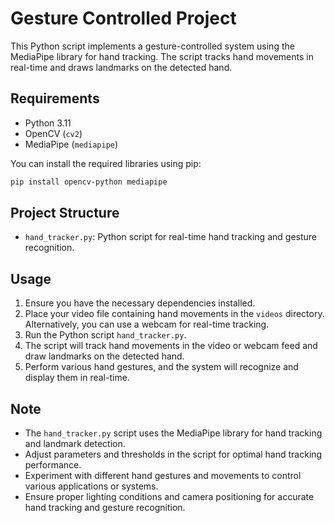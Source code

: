 # Gesture Controlled Project

This Python script implements a gesture-controlled system using the MediaPipe library for hand tracking. The script tracks hand movements in real-time and draws landmarks on the detected hand.

## Requirements

- Python 3.11
- OpenCV (`cv2`)
- MediaPipe (`mediapipe`)

You can install the required libraries using pip:

```bash
pip install opencv-python mediapipe
```
## Project Structure

- `hand_tracker.py`: Python script for real-time hand tracking and gesture recognition.

## Usage

1. Ensure you have the necessary dependencies installed.
2. Place your video file containing hand movements in the `videos` directory. Alternatively, you can use a webcam for real-time tracking.
3. Run the Python script `hand_tracker.py`.
4. The script will track hand movements in the video or webcam feed and draw landmarks on the detected hand.
5. Perform various hand gestures, and the system will recognize and display them in real-time.

## Note

- The  `hand_tracker.py` script uses the MediaPipe library for hand tracking and landmark detection.
- Adjust parameters and thresholds in the script for optimal hand tracking performance.
- Experiment with different hand gestures and movements to control various applications or systems.
- Ensure proper lighting conditions and camera positioning for accurate hand tracking and gesture recognition.
